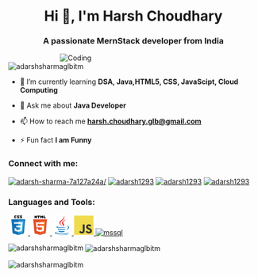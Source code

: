 <h1 align="center">Hi 👋, I'm Harsh Choudhary</h1>
<h3 align="center">A passionate MernStack developer from India</h3>
<p><img align="right" alt="Coding" width="400" src="https://i.giphy.com/media/qgQUggAC3Pfv687qPC/giphy.webp" alt="adarshsharmaglbitm" /></p>

<p align="left"> <img src="https://komarev.com/ghpvc/?username=adarshsharmaglbitm&label=Profile%20views&color=0e75b6&style=flat" alt="adarshsharmaglbitm" /> </p>

- 🌱 I’m currently learning **DSA, Java,HTML5, CSS, JavaScipt, Cloud Computing**

- 💬 Ask me about **Java Developer**

- 📫 How to reach me **harsh.choudhary.glb@gmail.com**

- ⚡ Fun fact **I am Funny**

<h3 align="left">Connect with me:</h3>
<p align="left">
<a href="https://www.linkedin.com/in/harsh-choudhary-022391224/" target="blank"><img align="center" src="https://raw.githubusercontent.com/rahuldkjain/github-profile-readme-generator/master/src/images/icons/Social/linked-in-alt.svg" alt="adarsh-sharma-7a127a24a/" height="30" width="40" /></a>
<a href="https://www.naukri.com/code360/profile/harshchoudhary" target="blank"><img align="center" src="https://cdn.brandfetch.io/ideRRB4-kx/theme/dark/logo.svg?c=1dxbfHSJFAPEGdCLU4o5B" alt="adarsh1293" height="30" width="40" /></a>
<a href="https://leetcode.com/adarsh1293/" target="blank"><img align="center" src="https://raw.githubusercontent.com/rahuldkjain/github-profile-readme-generator/master/src/images/icons/Social/hackerrank.svg" alt="adarsh1293" height="30" width="40" /></a>
<a href="https://www.leetcode.com/adarsh1293/" target="blank"><img align="center" src="https://raw.githubusercontent.com/rahuldkjain/github-profile-readme-generator/master/src/images/icons/Social/leet-code.svg" alt="adarsh1293" height="30" width="40" /></a>
</p>

<h3 align="left">Languages and Tools:</h3>
<p align="left"> <a href="https://www.w3schools.com/css/" target="_blank" rel="noreferrer"> <img src="https://raw.githubusercontent.com/devicons/devicon/master/icons/css3/css3-original-wordmark.svg" alt="css3" width="40" height="40"/> </a> <a href="https://www.w3.org/html/" target="_blank" rel="noreferrer"> <img src="https://raw.githubusercontent.com/devicons/devicon/master/icons/html5/html5-original-wordmark.svg" alt="html5" width="40" height="40"/> </a> <a href="https://www.java.com" target="_blank" rel="noreferrer"> <img src="https://raw.githubusercontent.com/devicons/devicon/master/icons/java/java-original.svg" alt="java" width="40" height="40"/> </a> <a href="https://developer.mozilla.org/en-US/docs/Web/JavaScript" target="_blank" rel="noreferrer"> <img src="https://raw.githubusercontent.com/devicons/devicon/master/icons/javascript/javascript-original.svg" alt="javascript" width="40" height="40"/> </a> <a href="https://www.microsoft.com/en-us/sql-server" target="_blank" rel="noreferrer"> <img src="https://www.svgrepo.com/show/303229/microsoft-sql-server-logo.svg" alt="mssql" width="40" height="40"/> </a> </p>

<p><img align="left" src="https://github-readme-stats.vercel.app/api/top-langs?username=adarshsharmaglbitm&show_icons=true&locale=en&layout=compact" alt="adarshsharmaglbitm" /></p>

<p>&nbsp;<img align="center" src="https://github-readme-stats.vercel.app/api?username=adarshsharmaglbitm&show_icons=true&locale=en" alt="adarshsharmaglbitm" /></p>

<p><img align="center" src="https://github-readme-streak-stats.herokuapp.com/?user=adarshsharmaglbitm&" alt="adarshsharmaglbitm" /></p>


